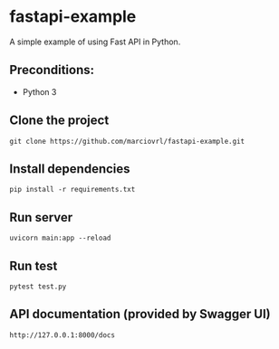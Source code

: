 # fastapi-example

A simple example of using Fast API in Python.

## Preconditions:

- Python 3

## Clone the project

```
git clone https://github.com/marciovrl/fastapi-example.git
```

## Install dependencies

```
pip install -r requirements.txt
```

## Run server

```
uvicorn main:app --reload
```

## Run test

```
pytest test.py
```

## API documentation (provided by Swagger UI)

```
http://127.0.0.1:8000/docs
```
